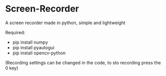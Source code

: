 # Screen-Recorder
A screen recorder made in python, simple and lightweight 

Required:
- pip install numpy
- pip install pyautogui
- pip install opencv-python

(Recording settings can be changed in the code, to sto recording press the 0 key)
